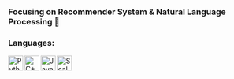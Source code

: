 
### Focusing on Recommender System & Natural Language Processing :vulcan_salute:

### Languages:

<img align="left" alt="Python" width="30px" src="https://img.icons8.com/color/48/000000/python.png" />
<img align="left" alt="C++" width="30px" src="https://img.icons8.com/color/48/000000/c-plus-plus-logo.png" />
<img align="left" alt="Java" width="30px" src="https://img.icons8.com/color/50/000000/java-coffee-cup-logo.png" />
<img align="left" alt="Scala" width="30px" src="https://img.icons8.com/dusk/50/000000/scala.png" />
<br />

